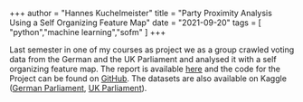 +++
author = "Hannes Kuchelmeister"
title = "Party Proximity Analysis Using a Self Organizing Feature Map"
date = "2021-09-20"
tags = [
  "python","machine learning","sofm"
]
+++

Last semester in one of my courses as project we as a group crawled voting data from the German and the UK Parliament and analysed it with a self organizing feature map. The report is available [here](/files/posts/NCML-Project_Report.pdf) and the code for the Project can be found on [GitHub](https://github.com/13hannes11/UU_NCML_Project). The datasets are also available on Kaggle ([German Parliament](https://www.kaggle.com/haku6695/bundestag-abstimmungsverhalten), [UK Parliament](https://www.kaggle.com/depa3283/uk-parliament-voting-behaviour)).